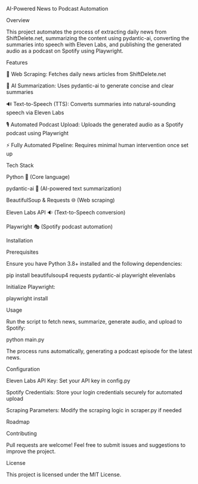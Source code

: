 AI-Powered News to Podcast Automation

Overview

This project automates the process of extracting daily news from ShiftDelete.net, summarizing the content using pydantic-ai, converting the summaries into speech with Eleven Labs, and publishing the generated audio as a podcast on Spotify using Playwright.

Features

📰 Web Scraping: Fetches daily news articles from ShiftDelete.net

🧠 AI Summarization: Uses pydantic-ai to generate concise and clear summaries

🔊 Text-to-Speech (TTS): Converts summaries into natural-sounding speech via Eleven Labs

🎙 Automated Podcast Upload: Uploads the generated audio as a Spotify podcast using Playwright

⚡ Fully Automated Pipeline: Requires minimal human intervention once set up

Tech Stack

Python 🐍 (Core language)

pydantic-ai 🤖 (AI-powered text summarization)

BeautifulSoup & Requests 🌐 (Web scraping)

Eleven Labs API 🔉 (Text-to-Speech conversion)

Playwright 🎭 (Spotify podcast automation)

Installation

Prerequisites

Ensure you have Python 3.8+ installed and the following dependencies:

pip install beautifulsoup4 requests pydantic-ai playwright elevenlabs

Initialize Playwright:

playwright install

Usage

Run the script to fetch news, summarize, generate audio, and upload to Spotify:

python main.py

The process runs automatically, generating a podcast episode for the latest news.

Configuration

Eleven Labs API Key: Set your API key in config.py

Spotify Credentials: Store your login credentials securely for automated upload

Scraping Parameters: Modify the scraping logic in scraper.py if needed

Roadmap



Contributing

Pull requests are welcome! Feel free to submit issues and suggestions to improve the project.

License

This project is licensed under the MIT License.
